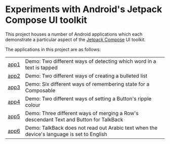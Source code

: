 # Experiments with Android's Jetpack Compose UI toolkit

This project houses a number of Android applications which each demonstrate a particular aspect of
the [Jetpack Compose][1] UI toolkit.

The applications in this project are as follows:

|              |                                                                                           |
|--------------|-------------------------------------------------------------------------------------------|
| [app1](app1) | Demo: Two different ways of detecting which word in a text is tapped                      |
| [app2](app2) | Demo: Two different ways of creating a bulleted list                                      |
| [app3](app3) | Demo: Six different ways of remembering state for a Composable                            |
| [app4](app4) | Demo: Two different ways of setting a Button's ripple colour                              |
| [app5](app5) | Demo: Three different ways of merging a Row's descendant Text and Button for TalkBack     |
| [app6](app6) | Demo: TalkBack does not read out Arabic text when the device's language is set to English |

[1]: https://developer.android.com/compose
